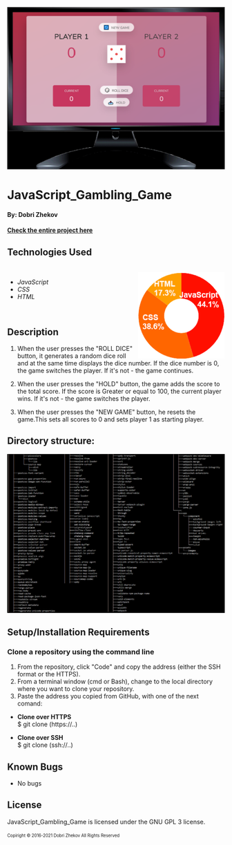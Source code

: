 <img align="justify" alt="chart" width="950px" src="https://github.com/zhekovdobri/JavaScript_Gambling_Game/blob/main/Gambling_Game1200.png?raw=true">

# JavaScript_Gambling_Game

#### By: Dobri Zhekov

#### [<ins>Check the entire project here</ins>](https://zhekovdobri.github.io/JavaScript_Gambling_Game/)

## Technologies Used

<div class=pull-left>

</div>
&nbsp;&nbsp;&nbsp;&nbsp;&nbsp;&nbsp;&nbsp;&nbsp;&nbsp;&nbsp;&nbsp;&nbsp;&nbsp;&nbsp;&nbsp;
<div class=pull-right>
<img align="right" alt="chart" height="200px" src="https://raw.githubusercontent.com/zhekovdobri/JavaScript_Gambling_Game/32672168837c4c65b47d8829c2c196b64de5e603/Gambling_Game_chart.png">
</div>

* _JavaScript_
* _CSS_
* _HTML_


<br />

## Description

1. When the user presses the "ROLL DICE" button, it generates a random dice roll and at the same time displays the dice number. If the dice number is 0, the game switches the player. If it's not - the game continues.

2. When the user presses the "HOLD" button, the game adds the score to the total score. If the score is Greater or equal to 100, the current player wins. If it's not - the game switches the player.

3. When the user presses the "NEW GAME" button, he resets the game.This sets all scores to 0 and sets player 1 as starting player.

## Directory structure:

<img alt="chart" src="https://github.com/zhekovdobri/Angular-Pizza-app/blob/main/assets/images/Directory%20Tree%20Pizza.png">

## Setup/Installation Requirements

### Clone a repository using the command line 

1. From the repository, click "Code" and copy the address (either the SSH format or the HTTPS). 
2. From a terminal window (cmd or Bash), change to the local directory where you want to clone your repository.
3. Paste the address you copied from GitHub, with one of the next comand:

* **Clone over HTTPS**<br>
  $ git clone (https://..)
  
* **Clone over SSH**<br>
  $ git clone (ssh://..)

## Known Bugs

* No bugs

## License

JavaScript_Gambling_Game is licensed under the GNU GPL 3 license.

<sub><sup>Copiright © 2016-2021 Dobri Zhekov All Rights Reserved</sup></sub>

